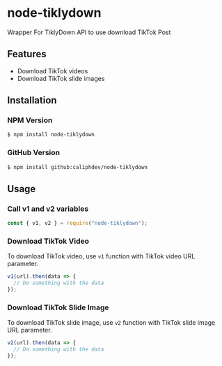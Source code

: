 # node-tiklydown 
Wrapper For TiklyDown API to use download TikTok Post

## Features
- Download TikTok videos
- Download TikTok slide images

## Installation 
### NPM Version 
```bash
$ npm install node-tiklydown 
```
### GitHub Version 
```bash
$ npm install github:caliphdev/node-tiklydown 
```

## Usage
### Call v1 and v2 variables 
```javascript
const { v1, v2 } = require("node-tiklydown");
```
### Download TikTok Video 
To download TikTok video, use `v1` function with TikTok video URL parameter. 
```javascript
v1(url).then(data => {
  // Do something with the data
});
```
### Download TikTok Slide Image 
To download TikTok slide image, use `v2` function with TikTok slide image URL parameter. 
```javascript
v2(url).then(data => {
  // Do something with the data
});

